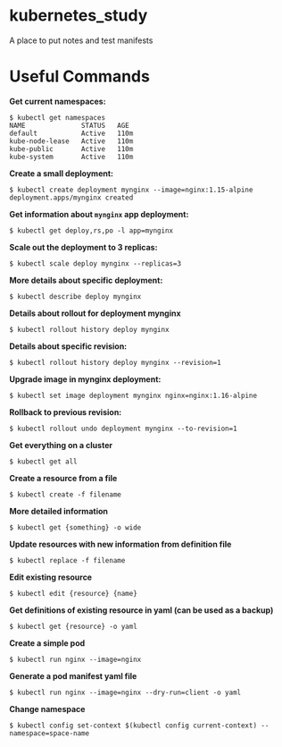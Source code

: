 # kubernetes_study

A place to put notes and test manifests


# Useful Commands


__Get current namespaces:__

```
$ kubectl get namespaces
NAME              STATUS   AGE
default           Active   110m
kube-node-lease   Active   110m
kube-public       Active   110m
kube-system       Active   110m
```


__Create a small deployment:__

```
$ kubectl create deployment mynginx --image=nginx:1.15-alpine
deployment.apps/mynginx created
```


__Get information about `mynginx` app deployment:__

```
$ kubectl get deploy,rs,po -l app=mynginx
```

__Scale out the deployment to 3 replicas:__

```
$ kubectl scale deploy mynginx --replicas=3
```


__More details about specific deployment:__

```
$ kubectl describe deploy mynginx
```


__Details about rollout for deployment mynginx__

```
$ kubectl rollout history deploy mynginx
```

__Details about specific revision:__
```
$ kubectl rollout history deploy mynginx --revision=1
```

__Upgrade image in mynginx deployment:__
```
$ kubectl set image deployment mynginx nginx=nginx:1.16-alpine
```

__Rollback to previous revision:__
```
$ kubectl rollout undo deployment mynginx --to-revision=1
```

__Get everything on a cluster__
```
$ kubectl get all
```

__Create a resource from a file__
```
$ kubectl create -f filename
```

__More detailed information__
```
$ kubectl get {something} -o wide
```

__Update resources with new information from definition file__
```
$ kubectl replace -f filename
```

__Edit existing resource__
```
$ kubectl edit {resource} {name}
```

__Get definitions of existing resource in yaml (can be used as a backup)__
```
$ kubectl get {resource} -o yaml
```

__Create a simple pod__
```
$ kubectl run nginx --image=nginx
```

__Generate a pod manifest yaml file__
```
$ kubectl run nginx --image=nginx --dry-run=client -o yaml
```

__Change namespace__
```
$ kubectl config set-context $(kubectl config current-context) --namespace=space-name
```
